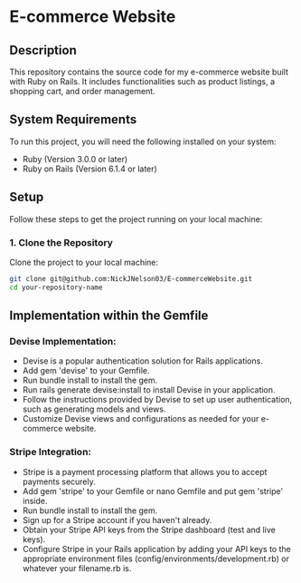 # E-commerce Website

## Description
This repository contains the source code for my e-commerce website built with Ruby on Rails. It includes functionalities such as product listings, a shopping cart, and order management.

## System Requirements
To run this project, you will need the following installed on your system:
- Ruby (Version 3.0.0 or later)
- Ruby on Rails (Version 6.1.4 or later)

## Setup
Follow these steps to get the project running on your local machine:

### 1. Clone the Repository
Clone the project to your local machine:
```bash
git clone git@github.com:NickJNelson03/E-commerceWebsite.git
cd your-repository-name
```

## Implementation within the Gemfile
### Devise Implementation:
- Devise is a popular authentication solution for Rails applications.
- Add gem 'devise' to your Gemfile.
- Run bundle install to install the gem.
- Run rails generate devise:install to install Devise in your application.
- Follow the instructions provided by Devise to set up user authentication, such as generating models and views.
- Customize Devise views and configurations as needed for your e-commerce website.
### Stripe Integration:
- Stripe is a payment processing platform that allows you to accept payments securely.
- Add gem 'stripe' to your Gemfile or nano Gemfile and put gem 'stripe' inside.
- Run bundle install to install the gem.
- Sign up for a Stripe account if you haven't already.
- Obtain your Stripe API keys from the Stripe dashboard (test and live keys).
- Configure Stripe in your Rails application by adding your API keys to the appropriate environment files (config/environments/development.rb) or whatever your filename.rb is.
